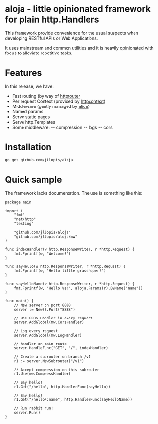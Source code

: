 aloja - little opinionated framework for plain http.Handlers
============================================================

This framework provide convenience for the usual suspects when developing RESTful APIs or Web Applications.

It uses mainstream and common utilities and it is heavily opinionated with focus to alleviate repetitive tasks.

# Features

In this release, we have:

- Fast routing (by way of [httprouter](https://github.com/julienschmidt/httprouter)
- Per request Context (provided by [httpcontext](https://github.com/nbio/httpcontext))
- Middleware (gently managed by [alice](https://github.com/justinas/alice))
- Named params
- Serve static pages
- Serve http.Templates
- Some middleware:
-- compression
-- logs
-- cors

# Installation

```
go get github.com/jllopis/aloja
```

# Quick sample

The framework lacks documentation. The use is something like this:

```
package main

import (
	"fmt"
	"net/http"
	"testing"

	"github.com/jllopis/aloja"
	"github.com/jllopis/aloja/mw"
)

func indexHandler(w http.ResponseWriter, r *http.Request) {
	fmt.Fprintf(w, "Welcome!")
}

func sayHello(w http.ResponseWriter, r *http.Request) {
	fmt.Fprintf(w, "Hello little grasshoper!")
}

func sayHelloName(w http.ResponseWriter, r *http.Request) {
	fmt.Fprintf(w, "Hello %s!", aloja.Params(r).ByName("name"))
}

func main() {
	// New server on port 8888
	server := New().Port("8888")

	// Use CORS Handler in every request
	server.AddGlobal(mw.CorsHandler)

	// Log every request
	server.AddGlobal(mw.LogHandler)

	// handler on main route
	server.HandleFunc("GET", "/", indexHandler)

	// Create a subrouter on branch /v1
	r1 := server.NewSubrouter("/v1")

	// Accept compression on this subrouter
	r1.Use(mw.CompressHandler)

	// Say hello!
	r1.Get("/hello", http.HandlerFunc(sayHello))

	// Say hello!
	r1.Get("/hello/:name", http.HandlerFunc(sayHelloName))

	// Run rabbit run!
	server.Run()
}
```
